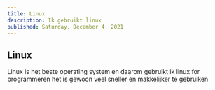 ```yaml
---
title: Linux
description: Ik gebruikt linux
published: Saturday, December 4, 2021
---
```


## Linux

Linux is het beste operating system en daarom gebruikt ik linux for programmeren het is gewoon veel sneller en makkelijker te gebruiken
